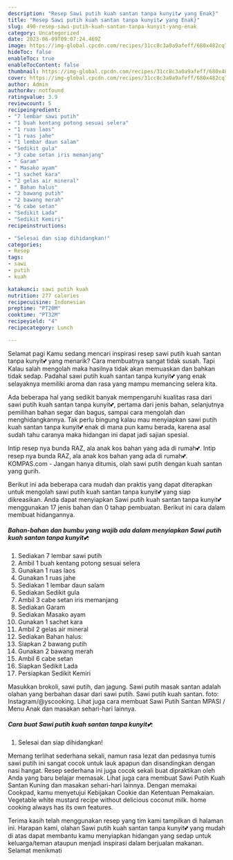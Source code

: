 ```yaml
---
description: "Resep Sawi putih kuah santan tanpa kunyit💕 yang Enak}"
title: "Resep Sawi putih kuah santan tanpa kunyit💕 yang Enak}"
slug: 490-resep-sawi-putih-kuah-santan-tanpa-kunyit-yang-enak
category: Uncategorized
date: 2023-06-09T09:07:24.469Z
image: https://img-global.cpcdn.com/recipes/31cc8c3a0a9afeff/680x482cq70/sawi-putih-kuah-santan-tanpa-kunyit-foto-resep-utama.jpg
hideToc: false
enableToc: true
enableTocContent: false
thumbnail: https://img-global.cpcdn.com/recipes/31cc8c3a0a9afeff/680x482cq70/sawi-putih-kuah-santan-tanpa-kunyit-foto-resep-utama.jpg
cover: https://img-global.cpcdn.com/recipes/31cc8c3a0a9afeff/680x482cq70/sawi-putih-kuah-santan-tanpa-kunyit-foto-resep-utama.jpg
author: Admin
authorAv: notfound
ratingvalue: 3.9
reviewcount: 5
recipeingredient:
- "7 lembar sawi putih"
- "1 buah kentang potong sesuai selera"
- "1 ruas laos"
- "1 ruas jahe"
- "1 lembar daun salam"
- "Sedikit gula"
- "3 cabe setan iris memanjang"
- " Garam"
- " Masako ayam"
- "1 sachet kara"
- "2 gelas air mineral"
- " Bahan halus"
- "2 bawang putih"
- "2 bawang merah"
- "6 cabe setan"
- "Sedikit Lada"
- "Sedikit Kemiri"
recipeinstructions:

- "Selesai dan siap dihidangkan!"
categories:
- Resep
tags:
- sawi
- putih
- kuah

katakunci: sawi putih kuah 
nutrition: 277 calories
recipecuisine: Indonesian
preptime: "PT20M"
cooktime: "PT32M"
recipeyield: "4"
recipecategory: Lunch

---
```



Selamat pagi Kamu sedang mencari inspirasi resep sawi putih kuah santan tanpa kunyit💕 yang menarik? Cara membuatnya sangat tidak susah. Tapi Kalau salah mengolah maka hasilnya tidak akan memuaskan dan bahkan tidak sedap. Padahal sawi putih kuah santan tanpa kunyit💕 yang enak selayaknya memiliki aroma dan rasa yang mampu memancing selera kita.


Ada beberapa hal yang sedikit banyak mempengaruhi kualitas rasa dari sawi putih kuah santan tanpa kunyit💕, pertama dari jenis bahan, selanjutnya pemilihan bahan segar dan bagus, sampai cara mengolah dan menghidangkannya. Tak perlu bingung kalau mau menyiapkan sawi putih kuah santan tanpa kunyit💕 enak di mana pun kamu berada, karena asal sudah tahu caranya maka hidangan ini dapat jadi sajian spesial.

Intip resep nya bunda RAZ, ala anak kos bahan yang ada di rumah💕. Intip resep nya bunda RAZ, ala anak kos bahan yang ada di rumah💕. KOMPAS.com - Jangan hanya ditumis, olah sawi putih dengan kuah santan yang gurih.


Berikut ini ada beberapa cara mudah dan praktis yang dapat diterapkan untuk mengolah sawi putih kuah santan tanpa kunyit💕 yang siap dikreasikan. Anda dapat menyiapkan Sawi putih kuah santan tanpa kunyit💕 menggunakan 17 jenis bahan dan 0 tahap pembuatan. Berikut ini cara dalam membuat hidangannya.

<!--inarticleads1-->

##### Bahan-bahan dan bumbu yang wajib ada dalam menyiapkan Sawi putih kuah santan tanpa kunyit💕:

1. Sediakan 7 lembar sawi putih
1. Ambil 1 buah kentang potong sesuai selera
1. Gunakan 1 ruas laos
1. Gunakan 1 ruas jahe
1. Sediakan 1 lembar daun salam
1. Sediakan Sedikit gula
1. Ambil 3 cabe setan iris memanjang
1. Sediakan  Garam
1. Sediakan  Masako ayam
1. Gunakan 1 sachet kara
1. Ambil 2 gelas air mineral
1. Sediakan  Bahan halus:
1. Siapkan 2 bawang putih
1. Gunakan 2 bawang merah
1. Ambil 6 cabe setan
1. Siapkan Sedikit Lada
1. Persiapkan Sedikit Kemiri


Masukkan brokoli, sawi putih, dan jagung. Sawi putih masak santan adalah olahan yang berbahan dasar dari sawi putih. Sawi putih kuah santan. foto: Instagram/@yscooking. Lihat juga cara membuat Sawi Putih Santan MPASI / Menu Anak dan masakan sehari-hari lainnya. 

<!--inarticleads2-->

##### Cara buat Sawi putih kuah santan tanpa kunyit💕:


1. Selesai dan siap dihidangkan!

Memang terlihat sederhana sekali, namun rasa lezat dan pedasnya tumis sawi putih ini sangat cocok untuk lauk apapun dan disandingkan dengan nasi hangat. Resep sederhana ini juga cocok sekali buat dipraktikan oleh Anda yang baru belajar memasak. Lihat juga cara membuat Sawi Putih Kuah Santan Kuning dan masakan sehari-hari lainnya. Dengan memakai Cookpad, kamu menyetujui Kebijakan Cookie dan Ketentuan Pemakaian. Vegetable white mustard recipe without delicious coconut milk. home cooking always has its own features. 

Terima kasih telah menggunakan resep yang tim kami tampilkan di halaman ini. Harapan kami, olahan Sawi putih kuah santan tanpa kunyit💕 yang mudah di atas dapat membantu kamu menyiapkan hidangan yang sedap untuk keluarga/teman ataupun menjadi inspirasi dalam berjualan makanan. Selamat menikmati
